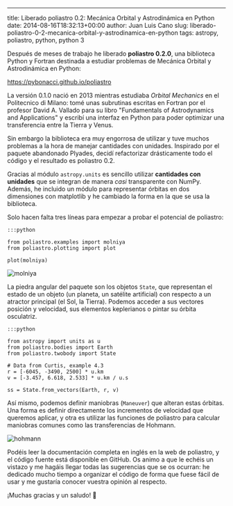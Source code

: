 ---
title: Liberado poliastro 0.2: Mecánica Orbital y Astrodinámica en Python
date: 2014-08-16T18:32:13+00:00
author: Juan Luis Cano
slug: liberado-poliastro-0-2-mecanica-orbital-y-astrodinamica-en-python
tags: astropy, poliastro, python, python 3

Después de meses de trabajo he liberado **poliastro 0.2.0**, una biblioteca Python y Fortran destinada a estudiar problemas de Mecánica Orbital y Astrodinámica en Python:

<https://pybonacci.github.io/poliastro>

La versión 0.1.0 nació en 2013 mientras estudiaba _Orbital Mechanics_ en el Politecnico di Milano: tomé unas subrutinas escritas en Fortran por el profesor David A. Vallado para su libro "Fundamentals of Astrodynamics and Applications" y escribí una interfaz en Python para poder optimizar una transferencia entre la Tierra y Venus.

Sin embargo la biblioteca era muy engorrosa de utilizar y tuve muchos problemas a la hora de manejar cantidades con unidades. Inspirado por el paquete abandonado Plyades, decidí refactorizar drásticamente todo el código y el resultado es poliastro 0.2.

Gracias al módulo `astropy.units` es sencillo utilizar **cantidades con unidades** que se integran de manera _casi_ transparente con NumPy. Además, he incluido un módulo para representar órbitas en dos dimensiones con matplotlib y he cambiado la forma en la que se usa la biblioteca.

<!--more-->

Solo hacen falta tres líneas para empezar a probar el potencial de poliastro:

    :::python
    
    from poliastro.examples import molniya
    from poliastro.plotting import plot
    
    plot(molniya)
    
    

![molniya](https://pybonacci.org/images/2014/08/molniya.png)

La piedra angular del paquete son los objetos `State`, que representan el estado de un objeto (un planeta, un satélite artificial) con respecto a un atractor principal (el Sol, la Tierra). Podemos acceder a sus vectores posición y velocidad, sus elementos keplerianos o pintar su órbita osculatriz.

    :::python
    
    from astropy import units as u
    from poliastro.bodies import Earth
    from poliastro.twobody import State
    
    # Data from Curtis, example 4.3
    r = [-6045, -3490, 2500] * u.km
    v = [-3.457, 6.618, 2.533] * u.km / u.s
    
    ss = State.from_vectors(Earth, r, v)
    
    

Así mismo, podemos definir maniobras (`Maneuver`) que alteran estas órbitas. Una forma es definir directamente los incrementos de velocidad que queremos aplicar, y otra es utilizar las funciones de poliastro para calcular maniobras comunes como las transferencias de Hohmann.

![hohmann](https://pybonacci.org/images/2014/08/hohmann.png)

Podéis leer la documentación completa en inglés en la web de poliastro, y el código fuente está disponible en GitHub. Os animo a que le echéis un vistazo y me hagáis llegar todas las sugerencias que se os ocurran: he dedicado mucho tiempo a organizar el código de forma que fuese fácil de usar y me gustaría conocer vuestra opinión al respecto.

¡Muchas gracias y un saludo! 🙂

